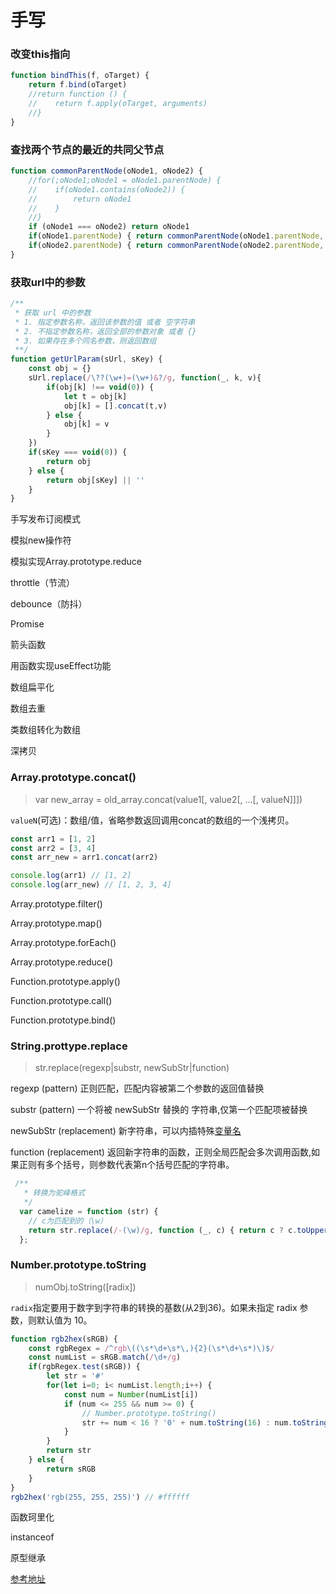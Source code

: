 # 手写

### 改变this指向
``` js
function bindThis(f, oTarget) {
    return f.bind(oTarget)
    //return function () {
    //    return f.apply(oTarget, arguments)
    //}
}
```
### 查找两个节点的最近的共同父节点
```js
function commonParentNode(oNode1, oNode2) {
    //for(;oNode1;oNode1 = oNode1.parentNode) {
    //    if(oNode1.contains(oNode2)) {
    //        return oNode1
    //    }
    //}
    if (oNode1 === oNode2) return oNode1
    if(oNode1.parentNode) { return commonParentNode(oNode1.parentNode, oNode2) }
    if(oNode2.parentNode) { return commonParentNode(oNode2.parentNode, oNode1) }
}
```

### 获取url中的参数
```js
/**
 * 获取 url 中的参数
 * 1. 指定参数名称，返回该参数的值 或者 空字符串
 * 2. 不指定参数名称，返回全部的参数对象 或者 {}
 * 3. 如果存在多个同名参数，则返回数组
 **/
function getUrlParam(sUrl, sKey) {
    const obj = {}
    sUrl.replace(/\??(\w+)=(\w+)&?/g, function(_, k, v){
        if(obj[k] !== void(0)) {
            let t = obj[k]
            obj[k] = [].concat(t,v)
        } else {
            obj[k] = v
        }
    })
    if(sKey === void(0)) {
        return obj
    } else {
        return obj[sKey] || ''
    }
}
```

手写发布订阅模式

模拟new操作符

模拟实现Array.prototype.reduce

throttle（节流）

debounce（防抖）

Promise

箭头函数

用函数实现useEffect功能

数组扁平化

数组去重

类数组转化为数组

深拷贝

### Array.prototype.concat()

> var new_array = old_array.concat(value1[, value2[, ...[, valueN]]])

`valueN`(可选)：数组/值，省略参数返回调用concat的数组的一个浅拷贝。

```js
const arr1 = [1, 2]
const arr2 = [3, 4]
const arr_new = arr1.concat(arr2)

console.log(arr1) // [1, 2]
console.log(arr_new) // [1, 2, 3, 4]
```


Array.prototype.filter()

Array.prototype.map()

Array.prototype.forEach()

Array.prototype.reduce()

Function.prototype.apply()

Function.prototype.call()

Function.prototype.bind()

### String.prottype.replace

> str.replace(regexp|substr, newSubStr|function)

regexp (pattern) 正则匹配，匹配内容被第二个参数的返回值替换

substr (pattern) 一个将被 newSubStr 替换的 字符串,仅第一个匹配项被替换

newSubStr (replacement) 新字符串，可以内插特殊[变量名](https://developer.mozilla.org/zh-CN/docs/Web/JavaScript/Reference/Global_Objects/String/replace)

function (replacement) 返回新字符串的函数，正则全局匹配会多次调用函数,如果正则有多个括号，则参数代表第n个括号匹配的字符串。

```js
 /**
   * 转换为驼峰格式
   */
  var camelize = function (str) {
    // c为匹配到的（\w）
    return str.replace(/-(\w)/g, function (_, c) { return c ? c.toUpperCase() : ''; })
  };

```

### Number.prototype.toString

> numObj.toString([radix])

`radix`指定要用于数字到字符串的转换的基数(从2到36)。如果未指定 radix 参数，则默认值为 10。

```js
function rgb2hex(sRGB) {
    const rgbRegex = /^rgb\((\s*\d+\s*\,){2}(\s*\d+\s*)\)$/
    const numList = sRGB.match(/\d+/g)
    if(rgbRegex.test(sRGB)) {
        let str = '#'
        for(let i=0; i< numList.length;i++) {
            const num = Number(numList[i])
            if (num <= 255 && num >= 0) {
                // Number.prototype.toString()
                str += num < 16 ? '0' + num.toString(16) : num.toString(16)
            }
        }
        return str
    } else {
        return sRGB
    }
}
rgb2hex('rgb(255, 255, 255)') // #ffffff

```

函数珂里化

instanceof

原型继承

[参考地址](https://zhuanlan.zhihu.com/p/268821684)

